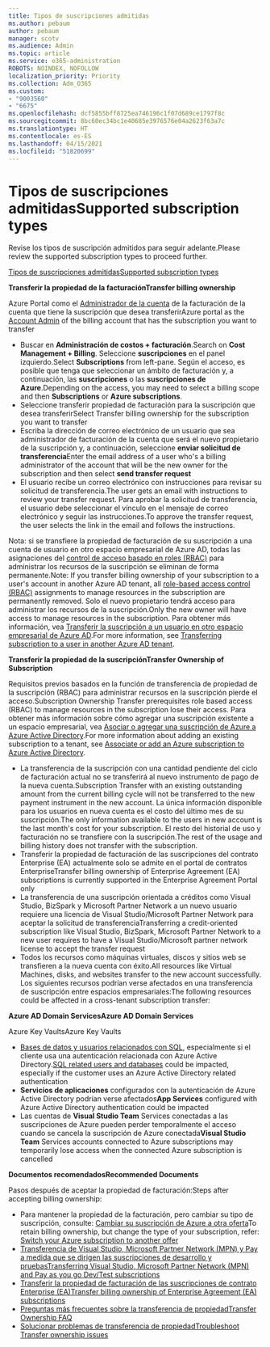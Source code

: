 ```yaml
---
title: Tipos de suscripciones admitidas
ms.author: pebaum
author: pebaum
manager: scotv
ms.audience: Admin
ms.topic: article
ms.service: o365-administration
ROBOTS: NOINDEX, NOFOLLOW
localization_priority: Priority
ms.collection: Adm_O365
ms.custom:
- "9003560"
- "6675"
ms.openlocfilehash: dcf5855bff8725ea746196c1f07d689ce1797f8c
ms.sourcegitcommit: 8bc60ec34bc1e40685e3976576e04a2623f63a7c
ms.translationtype: HT
ms.contentlocale: es-ES
ms.lasthandoff: 04/15/2021
ms.locfileid: "51820699"
---
```

# <a name="supported-subscription-types"></a><span data-ttu-id="2bc97-102">Tipos de suscripciones admitidas</span><span class="sxs-lookup"><span data-stu-id="2bc97-102">Supported subscription types</span></span>

<span data-ttu-id="2bc97-103">Revise los tipos de suscripción admitidos para seguir adelante.</span><span class="sxs-lookup"><span data-stu-id="2bc97-103">Please review the supported subscription types to proceed further.</span></span>

[<span data-ttu-id="2bc97-104">Tipos de suscripciones admitidas</span><span class="sxs-lookup"><span data-stu-id="2bc97-104">Supported subscription types</span></span>](https://docs.microsoft.com/azure/billing/billing-subscription-transfer?WT.mc_id=Portal-Microsoft_Azure_Support#supported-subscription-types)

<span data-ttu-id="2bc97-105">**Transferir la propiedad de la facturación**</span><span class="sxs-lookup"><span data-stu-id="2bc97-105">**Transfer billing ownership**</span></span>

<span data-ttu-id="2bc97-106">Azure Portal como el [Administrador de la cuenta](https://ms.portal.azure.com/) de la facturación de la cuenta que tiene la suscripción que desea transferir</span><span class="sxs-lookup"><span data-stu-id="2bc97-106">Azure portal as the [Account Admin](https://ms.portal.azure.com/) of the billing account that has the subscription you want to transfer</span></span>

- <span data-ttu-id="2bc97-107">Buscar en **Administración de costos + facturación**.</span><span class="sxs-lookup"><span data-stu-id="2bc97-107">Search on **Cost Management + Billing**.</span></span> <span data-ttu-id="2bc97-108">Seleccione **suscripciones** en el panel izquierdo.</span><span class="sxs-lookup"><span data-stu-id="2bc97-108">Select **Subscriptions** from left-pane.</span></span> <span data-ttu-id="2bc97-109">Según el acceso, es posible que tenga que seleccionar un ámbito de facturación y, a continuación, las **suscripciones** o las **suscripciones de Azure**.</span><span class="sxs-lookup"><span data-stu-id="2bc97-109">Depending on the access, you may need to select a billing scope and then **Subscriptions** or **Azure subscriptions**.</span></span>
- <span data-ttu-id="2bc97-110">Seleccione transferir propiedad de facturación para la suscripción que desea transferir</span><span class="sxs-lookup"><span data-stu-id="2bc97-110">Select Transfer billing ownership for the subscription you want to transfer</span></span>
- <span data-ttu-id="2bc97-111">Escriba la dirección de correo electrónico de un usuario que sea administrador de facturación de la cuenta que será el nuevo propietario de la suscripción y, a continuación, seleccione **enviar solicitud de transferencia**</span><span class="sxs-lookup"><span data-stu-id="2bc97-111">Enter the email address of a user who's a billing administrator of the account that will be the new owner for the subscription and then select **send transfer request**</span></span>
- <span data-ttu-id="2bc97-112">El usuario recibe un correo electrónico con instrucciones para revisar su solicitud de transferencia.</span><span class="sxs-lookup"><span data-stu-id="2bc97-112">The user gets an email with instructions to review your transfer request.</span></span> <span data-ttu-id="2bc97-113">Para aprobar la solicitud de transferencia, el usuario debe seleccionar el vínculo en el mensaje de correo electrónico y seguir las instrucciones.</span><span class="sxs-lookup"><span data-stu-id="2bc97-113">To approve the transfer request, the user selects the link in the email and follows the instructions.</span></span>

<span data-ttu-id="2bc97-114">Nota: si se transfiere la propiedad de facturación de su suscripción a una cuenta de usuario en otro espacio empresarial de Azure AD, todas las asignaciones del [control de acceso basado en roles (RBAC)](https://docs.microsoft.com/azure/role-based-access-control/overview?WT.mc_id=Portal-Microsoft_Azure_Support) para administrar los recursos de la suscripción se eliminan de forma permanente.</span><span class="sxs-lookup"><span data-stu-id="2bc97-114">Note: If you transfer billing ownership of your subscription to a user's account in another Azure AD tenant, all [role-based access control (RBAC)](https://docs.microsoft.com/azure/role-based-access-control/overview?WT.mc_id=Portal-Microsoft_Azure_Support) assignments to manage resources in the subscription are permanently removed.</span></span> <span data-ttu-id="2bc97-115">Solo el nuevo propietario tendrá acceso para administrar los recursos de la suscripción.</span><span class="sxs-lookup"><span data-stu-id="2bc97-115">Only the new owner will have access to manage resources in the subscription.</span></span> <span data-ttu-id="2bc97-116">Para obtener más información, vea [Transferir la suscripción a un usuario en otro espacio empresarial de Azure AD](https://docs.microsoft.com/azure/active-directory/managed-identities-azure-resources/known-issues?WT.mc_id=Portal-Microsoft_Azure_Support).</span><span class="sxs-lookup"><span data-stu-id="2bc97-116">For more information, see [Transferring subscription to a user in another Azure AD tenant](https://docs.microsoft.com/azure/active-directory/managed-identities-azure-resources/known-issues?WT.mc_id=Portal-Microsoft_Azure_Support).</span></span>

<span data-ttu-id="2bc97-117">**Transferir la propiedad de la suscripción**</span><span class="sxs-lookup"><span data-stu-id="2bc97-117">**Transfer Ownership of Subscription**</span></span>

<span data-ttu-id="2bc97-118">Requisitos previos basados en la función de transferencia de propiedad de la suscripción (RBAC) para administrar recursos en la suscripción pierde el acceso.</span><span class="sxs-lookup"><span data-stu-id="2bc97-118">Subscription Ownership Transfer prerequisites role based access (RBAC) to manage resources in the subscription lose their access.</span></span> <span data-ttu-id="2bc97-119">Para obtener más información sobre cómo agregar una suscripción existente a un espacio empresarial, vea [Asociar o agregar una suscripción de Azure a Azure Active Directory](https://docs.microsoft.com/azure/active-directory/fundamentals/active-directory-how-subscriptions-associated-directory?WT.mc_id=Portal-Microsoft_Azure_Support).</span><span class="sxs-lookup"><span data-stu-id="2bc97-119">For more information about adding an existing subscription to a tenant, see [Associate or add an Azure subscription to Azure Active Directory](https://docs.microsoft.com/azure/active-directory/fundamentals/active-directory-how-subscriptions-associated-directory?WT.mc_id=Portal-Microsoft_Azure_Support).</span></span>

- <span data-ttu-id="2bc97-120">La transferencia de la suscripción con una cantidad pendiente del ciclo de facturación actual no se transferirá al nuevo instrumento de pago de la nueva cuenta.</span><span class="sxs-lookup"><span data-stu-id="2bc97-120">Subscription Transfer with an existing outstanding amount from the current billing cycle will not be transferred to the new payment instrument in the new account.</span></span> <span data-ttu-id="2bc97-121">La única información disponible para los usuarios en nueva cuenta es el costo del último mes de su suscripción.</span><span class="sxs-lookup"><span data-stu-id="2bc97-121">The only information available to the users in new account is the last month's cost for your subscription.</span></span> <span data-ttu-id="2bc97-122">El resto del historial de uso y facturación no se transfiere con la suscripción.</span><span class="sxs-lookup"><span data-stu-id="2bc97-122">The rest of the usage and billing history does not transfer with the subscription.</span></span>
- <span data-ttu-id="2bc97-123">Transferir la propiedad de facturación de las suscripciones del contrato Enterprise (EA) actualmente solo se admite en el portal de contratos Enterprise</span><span class="sxs-lookup"><span data-stu-id="2bc97-123">Transfer billing ownership of Enterprise Agreement (EA) subscriptions is currently supported in the Enterprise Agreement Portal only</span></span>
- <span data-ttu-id="2bc97-124">La transferencia de una suscripción orientada a créditos como Visual Studio, BizSpark y Microsoft Partner Network a un nuevo usuario requiere una licencia de Visual Studio/Microsoft Partner Network para aceptar la solicitud de transferencia</span><span class="sxs-lookup"><span data-stu-id="2bc97-124">Transferring a credit-oriented subscription like Visual Studio, BizSpark, Microsoft Partner Network to a new user requires to have a Visual Studio/Microsoft partner network license to accept the transfer request</span></span>
- <span data-ttu-id="2bc97-125">Todos los recursos como máquinas virtuales, discos y sitios web se transfieren a la nueva cuenta con éxito.</span><span class="sxs-lookup"><span data-stu-id="2bc97-125">All resources like Virtual Machines, disks, and websites transfer to the new account successfully.</span></span> <span data-ttu-id="2bc97-126">Los siguientes recursos podrían verse afectados en una transferencia de suscripción entre espacios empresariales:</span><span class="sxs-lookup"><span data-stu-id="2bc97-126">The following resources could be affected in a cross-tenant subscription transfer:</span></span>

<span data-ttu-id="2bc97-127">**Azure AD Domain Services**</span><span class="sxs-lookup"><span data-stu-id="2bc97-127">**Azure AD Domain Services**</span></span>

<span data-ttu-id="2bc97-128">Azure Key Vaults</span><span class="sxs-lookup"><span data-stu-id="2bc97-128">Azure Key Vaults</span></span>

- <span data-ttu-id="2bc97-129">[Bases de datos y usuarios relacionados con SQL](https://docs.microsoft.com/azure/sql-database/sql-database-aad-authentication-configure?WT.mc_id=Portal-Microsoft_Azure_Support), especialmente si el cliente usa una autenticación relacionada con Azure Active Directory.</span><span class="sxs-lookup"><span data-stu-id="2bc97-129">[SQL related users and databases](https://docs.microsoft.com/azure/sql-database/sql-database-aad-authentication-configure?WT.mc_id=Portal-Microsoft_Azure_Support) could be impacted, especially if the customer uses an Azure Active Directory related authentication</span></span>
- <span data-ttu-id="2bc97-130">**Servicios de aplicaciones** configurados con la autenticación de Azure Active Directory podrían verse afectados</span><span class="sxs-lookup"><span data-stu-id="2bc97-130">**App Services** configured with Azure Active Directory authentication could be impacted</span></span>
- <span data-ttu-id="2bc97-131">Las cuentas de **Visual Studio Team** Services conectadas a las suscripciones de Azure pueden perder temporalmente el acceso cuando se cancela la suscripción de Azure conectada</span><span class="sxs-lookup"><span data-stu-id="2bc97-131">**Visual Studio Team** Services accounts connected to Azure subscriptions may temporarily lose access when the connected Azure subscription is cancelled</span></span>

<span data-ttu-id="2bc97-132">**Documentos recomendados**</span><span class="sxs-lookup"><span data-stu-id="2bc97-132">**Recommended Documents**</span></span>

<span data-ttu-id="2bc97-133">Pasos después de aceptar la propiedad de facturación:</span><span class="sxs-lookup"><span data-stu-id="2bc97-133">Steps after accepting billing ownership:</span></span>

- <span data-ttu-id="2bc97-134">Para mantener la propiedad de la facturación, pero cambiar su tipo de suscripción, consulte: [Cambiar su suscripción de Azure a otra oferta](https://docs.microsoft.com/azure/billing/billing-how-to-switch-azure-offer?WT.mc_id=Portal-Microsoft_Azure_Support)</span><span class="sxs-lookup"><span data-stu-id="2bc97-134">To retain billing ownership, but change the type of your subscription, refer: [Switch your Azure subscription to another offer](https://docs.microsoft.com/azure/billing/billing-how-to-switch-azure-offer?WT.mc_id=Portal-Microsoft_Azure_Support)</span></span>
- [<span data-ttu-id="2bc97-135">Transferencia de Visual Studio, Microsoft Partner Network (MPN) y Pay a medida que se dirigen las suscripciones de desarrollo y pruebas</span><span class="sxs-lookup"><span data-stu-id="2bc97-135">Transferring Visual Studio, Microsoft Partner Network (MPN) and Pay as you go Dev/Test subscriptions</span></span>](https://docs.microsoft.com/azure/billing/billing-subscription-transfer?WT.mc_id=Portal-Microsoft_Azure_Support#transferring-visual-studio-microsoft-partner-network-mpn-and-pay-as-you-go-devtest-subscriptions)
- [<span data-ttu-id="2bc97-136">Transferir la propiedad de facturación de las suscripciones de contrato Enterprise (EA)</span><span class="sxs-lookup"><span data-stu-id="2bc97-136">Transfer billing ownership of Enterprise Agreement (EA) subscriptions</span></span>](https://docs.microsoft.com/azure/billing/billing-subscription-transfer?WT.mc_id=Portal-Microsoft_Azure_Support#transfer-billing-ownership-of-enterprise-agreement-ea-subscriptions)
- [<span data-ttu-id="2bc97-137">Preguntas más frecuentes sobre la transferencia de propiedad</span><span class="sxs-lookup"><span data-stu-id="2bc97-137">Transfer Ownership FAQ</span></span>](https://docs.microsoft.com/azure/billing/billing-subscription-transfer?WT.mc_id=Portal-Microsoft_Azure_Support#frequently-asked-questions-faq-for-senders)
- [<span data-ttu-id="2bc97-138">Solucionar problemas de transferencia de propiedad</span><span class="sxs-lookup"><span data-stu-id="2bc97-138">Troubleshoot Transfer ownership issues</span></span>](https://docs.microsoft.com/azure/billing/billing-subscription-transfer?WT.mc_id=Portal-Microsoft_Azure_Support#troubleshooting)